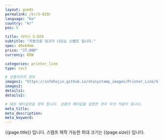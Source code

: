 ```yaml
---
layout: goods
permalink: /kr/S-829/
language: "ko"
country: "kr"
pos: 5

title: 샤이니 S-829
subtitle: "자동으로 잉크가 나오는 스템프 입니다."
spec: 40x64mm
price: "37,000"
currency: KRW

categories: printer_line
type: rect

# 상품이미지 정보
images1: "https://infohojin.github.io/shinystamp_images/Printer_Line/S-829/S-829_1.jpg"
images2:
details1:
details2:    

# SEO 메타설정을 정의 합니다. 상품의 메타값을 설정한 경우 우선 적용이 됩니다.
meta_title: 
meta_description:
meta_keyword:
---
```


{{page.title}} 입니다. 스템프 제작 가능한 최대 크기는 {{page.size}} 입니다. 